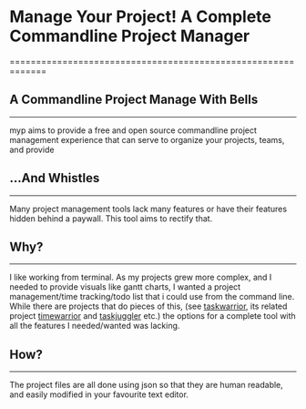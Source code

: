 # Manage Your Project! A Complete Commandline Project Manager
=============================================================
## A Commandline Project Manage With Bells
------------------------------------------
myp aims to provide a free and open source commandline project management experience that can serve to organize your projects, teams, and provide 

## ...And Whistles
------------------
Many project management tools lack many features or have their features hidden behind a paywall. This tool aims to rectify that. 

## Why?
-------
I like working from terminal. As my projects grew more complex, and I needed to provide visuals like gantt charts, I wanted a project management/time tracking/todo list that i could use from the command line. While there are projects that do pieces of this, (see [taskwarrior](https://github.com/GothenbugBitFactory/taskwarrior), its related project [timewarrior](https://github.com/GothenburgBitFactory/timewarrior) and [taskjuggler](https://github.com/taskjuggler/taskjuggler) etc.) the options for a complete tool with all the features I needed/wanted was lacking.

## How?
-------
The project files are all done using json so that they are human readable, and easily modified in your favourite text editor. 
